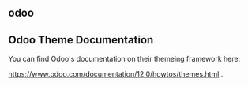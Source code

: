 ## odoo

## Odoo Theme Documentation

You can find Odoo's documentation on their themeing framework here:

https://www.odoo.com/documentation/12.0/howtos/themes.html
.